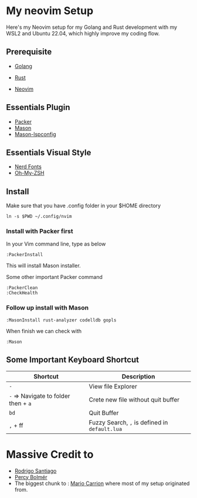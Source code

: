 # My neovim Setup
Here's my Neovim setup for my Golang and Rust development with my WSL2 and Ubuntu 22.04, which highly improve my coding flow.

## Prerequisite

* [Golang](https://go.dev/doc/install)

* [Rust](https://www.rust-lang.org/tools/install)

* [Neovim](https://github.com/neovim/neovim/wiki/Installing-Neovim)

  

## Essentials Plugin

* [Packer](https://www.github.com/wbthomason/packer.nvim)
* [Mason](https://www.github.com/williamboman/mason.nvim)
* [ Mason-lspconfig ](https://www.github.com/williamboman/mason-lspconfig.nvim)

## Essentials Visual Style

* [Nerd Fonts](https://https://github.com/ryanoasis/nerd-fonts)
* [Oh-My-ZSH](https://github.com/ohmyzsh/ohmyzsh)


## Install
Make sure that you have .config folder in your $HOME directory
```
ln -s $PWD ~/.config/nvim
```

### Install with Packer first
In your Vim command line, type as below
```
:PackerInstall
```
This will install Mason installer.

Some other important Packer command
```
:PackerClean
:CheckHealth
```

### Follow up install with Mason
```
:MasonInstall rust-analyzer codelldb gopls
```
When finish we can check with 
```
:Mason
```

## Some Important Keyboard Shortcut

| Shortcut | Description |
| ------ | ------ |
| `-` | View file Explorer |
| `-` => Navigate to folder then + `a` | Crete new file without quit buffer|
| `bd` | Quit Buffer |
| `,` + ff | Fuzzy Search, `,` is defined <mapleader> in `default.lua` |


# Massive Credit to
* [Rodrigo Santiago](https://rsdlt.github.io/posts/rust-nvim-ide-guide-walkthrough-development-debug/)
* [Percy Bolmér](https://programmingpercy.tech/blog/learn-how-to-use-neovim-as-ide/)
* The biggest chunk to : [Mario Carrion](https://www.youtube.com/@MarioCarrion) where most of my setup originated from.